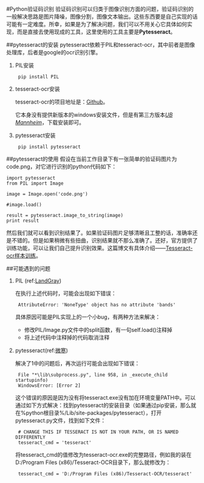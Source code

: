 #Python验证码识别
验证码识别可以归类于图像识别方面的问题，验证码识别的一般解决思路是图片降噪，图像分割，图像文本输出。这些东西要是自己实现的话可能有一定难度。所幸，如果是为了解决问题，我们可以不用关心它具体如何实现，而是直接去使用现成的工具，这里使用的工具主要是**Pytesseract**。

##pytesseract的安装
pytesseract依赖于PIL和tesseract-ocr，其中前者是图像处理库，后者是google的ocr识别引擎。

1. PIL安装

		pip install PIL
2. tesseract-ocr安装

	tesseract-ocr的项目地址是：[Github](https://github.com/tesseract-ocr)。

	它本身没有提供新版本的windows安装文件，但是有第三方版本[*UB Mannheim*](https://github.com/UB-Mannheim/tesseract/wiki)，下载安装即可。

3. pytesseract安装

		pip install pytesseract

##pytesseract的使用
假设在当前工作目录下有一张简单的验证码图片为code.png，对它进行识别的python代码如下：

	import pytesseract
	from PIL import Image

	image = Image.open('code.png')

	#image.load()

	result = pytesseract.image_to_string(image)
	print result

然后我们就可以看到识别结果了。如果验证码图片足够清晰且工整的话，准确率还是不错的。但是如果稍微有些扭曲，识别结果就不那么准确了。还好，官方提供了训练功能，可以让我们自己提升识别效果。这篇博文有具体介绍——[Tesseract-ocr样本训练](http://blog.csdn.net/firehood_/article/details/8433077)。

##可能遇到的问题
1. PIL (ref:[LandGray](http://blog.csdn.net/c465869935/article/details/51438576))

	在执行上述代码时，可能会出现如下错误：

	 	AttributeError: 'NoneType' object has no attribute 'bands'
	具体原因可能是PIL实现上的一个小bug，有两种方法来解决：
	- 修改PIL/Image.py文件中的split函数，有一句self.load()注释掉 
	- 将上述代码中注释掉的代码取消注释
2. pytesseract(ref:[微寒](http://blog.csdn.net/supercooly/article/details/51314659))

	解决了1中的问题后，再次运行可能会出现如下错误：

		File "*\lib\subprocess.py", line 958, in _execute_child startupinfo)
		WindowsError: [Error 2] 
	这个错误的原因是因为没有将tesseract.exe没有加在环境变量PATH中。可以通过如下方式解决：找到pytesseract的安装目录（如果通过pip安装，那么就在%python根目录%/Lib/site-packages/pytesseract），打开pytesseract.py文件，找到如下文件：

		# CHANGE THIS IF TESSERACT IS NOT IN YOUR PATH, OR IS NAMED DIFFERENTLY
		tesseract_cmd = 'tesseract'
	将tesseract\_cmd的值修改为tesseract-ocr.exe的完整路径，例如我的装在D:/Program Files (x86)/Tesseract-OCR目录下，那么就修改为：

		tesseract_cmd = 'D:/Program Files (x86)/Tesseract-OCR/tesseract'


